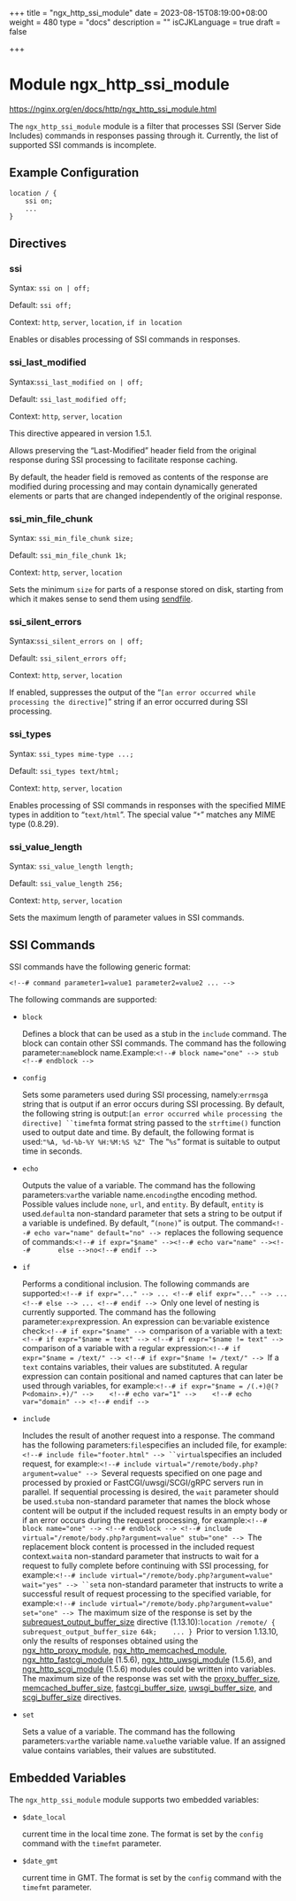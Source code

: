 +++
title = "ngx_http_ssi_module"
date = 2023-08-15T08:19:00+08:00
weight = 480
type = "docs"
description = ""
isCJKLanguage = true
draft = false

+++

# Module ngx_http_ssi_module

https://nginx.org/en/docs/http/ngx_http_ssi_module.html



The `ngx_http_ssi_module` module is a filter that processes SSI (Server Side Includes) commands in responses passing through it. Currently, the list of supported SSI commands is incomplete.



## Example Configuration



```
location / {
    ssi on;
    ...
}
```





## Directives



### ssi

  Syntax:  `ssi on | off;`

  Default: `ssi off;`

  Context: `http`, `server`, `location`, `if in location`


Enables or disables processing of SSI commands in responses.



### ssi_last_modified

  Syntax:`ssi_last_modified on | off;`

  Default: `ssi_last_modified off;`

  Context: `http`, `server`, `location`


This directive appeared in version 1.5.1.

Allows preserving the “Last-Modified” header field from the original response during SSI processing to facilitate response caching.

By default, the header field is removed as contents of the response are modified during processing and may contain dynamically generated elements or parts that are changed independently of the original response.



### ssi_min_file_chunk

  Syntax:  `ssi_min_file_chunk size;`

  Default: `ssi_min_file_chunk 1k;`

  Context: `http`, `server`, `location`


Sets the minimum `size` for parts of a response stored on disk, starting from which it makes sense to send them using [sendfile](https://nginx.org/en/docs/http/ngx_http_core_module.html#sendfile).



### ssi_silent_errors

  Syntax:`ssi_silent_errors on | off;`

  Default: `ssi_silent_errors off;`

  Context: `http`, `server`, `location`


If enabled, suppresses the output of the “`[an error occurred while processing the directive]`” string if an error occurred during SSI processing.



### ssi_types

  Syntax:  `ssi_types mime-type ...;`

  Default: `ssi_types text/html;`

  Context: `http`, `server`, `location`


Enables processing of SSI commands in responses with the specified MIME types in addition to “`text/html`”. The special value “`*`” matches any MIME type (0.8.29).



### ssi_value_length

  Syntax:  `ssi_value_length length;`

  Default: `ssi_value_length 256;`

  Context: `http`, `server`, `location`


Sets the maximum length of parameter values in SSI commands.



## SSI Commands

SSI commands have the following generic format:

```
<!--# command parameter1=value1 parameter2=value2 ... -->
```



The following commands are supported:

- `block`

  Defines a block that can be used as a stub in the `include` command. The block can contain other SSI commands. The command has the following parameter:`name`block name.Example:`<!--# block name="one" --> stub <!--# endblock --> `

- `config`

  Sets some parameters used during SSI processing, namely:`errmsg`a string that is output if an error occurs during SSI processing. By default, the following string is output:`[an error occurred while processing the directive] ``timefmt`a format string passed to the `strftime()` function used to output date and time. By default, the following format is used:`"%A, %d-%b-%Y %H:%M:%S %Z" `The “`%s`” format is suitable to output time in seconds.

- `echo`

  Outputs the value of a variable. The command has the following parameters:`var`the variable name.`encoding`the encoding method. Possible values include `none`, `url`, and `entity`. By default, `entity` is used.`default`a non-standard parameter that sets a string to be output if a variable is undefined. By default, “`(none)`” is output. The command`<!--# echo var="name" default="no" --> `replaces the following sequence of commands:`<!--# if expr="$name" --><!--# echo var="name" --><!--#       else -->no<!--# endif --> `

- `if`

  Performs a conditional inclusion. The following commands are supported:`<!--# if expr="..." --> ... <!--# elif expr="..." --> ... <!--# else --> ... <!--# endif --> `Only one level of nesting is currently supported. The command has the following parameter:`expr`expression. An expression can be:variable existence check:`<!--# if expr="$name" --> `comparison of a variable with a text:`<!--# if expr="$name = text" --> <!--# if expr="$name != text" --> `comparison of a variable with a regular expression:`<!--# if expr="$name = /text/" --> <!--# if expr="$name != /text/" --> `If a `text` contains variables, their values are substituted. A regular expression can contain positional and named captures that can later be used through variables, for example:`<!--# if expr="$name = /(.+)@(?P<domain>.+)/" -->    <!--# echo var="1" -->    <!--# echo var="domain" --> <!--# endif --> `

- `include`

  Includes the result of another request into a response. The command has the following parameters:`file`specifies an included file, for example:`<!--# include file="footer.html" --> ``virtual`specifies an included request, for example:`<!--# include virtual="/remote/body.php?argument=value" --> `Several requests specified on one page and processed by proxied or FastCGI/uwsgi/SCGI/gRPC servers run in parallel. If sequential processing is desired, the `wait` parameter should be used.`stub`a non-standard parameter that names the block whose content will be output if the included request results in an empty body or if an error occurs during the request processing, for example:`<!--# block name="one" --> <!--# endblock --> <!--# include virtual="/remote/body.php?argument=value" stub="one" --> `The replacement block content is processed in the included request context.`wait`a non-standard parameter that instructs to wait for a request to fully complete before continuing with SSI processing, for example:`<!--# include virtual="/remote/body.php?argument=value" wait="yes" --> ``set`a non-standard parameter that instructs to write a successful result of request processing to the specified variable, for example:`<!--# include virtual="/remote/body.php?argument=value" set="one" --> `The maximum size of the response is set by the [subrequest_output_buffer_size](https://nginx.org/en/docs/http/ngx_http_core_module.html#subrequest_output_buffer_size) directive (1.13.10):`location /remote/ {    subrequest_output_buffer_size 64k;    ... } `Prior to version 1.13.10, only the results of responses obtained using the [ngx_http_proxy_module](../ngx_http_proxy_module), [ngx_http_memcached_module](../ngx_http_memcached_module), [ngx_http_fastcgi_module](../ngx_http_fastcgi_module) (1.5.6), [ngx_http_uwsgi_module](../ngx_http_uwsgi_module) (1.5.6), and [ngx_http_scgi_module](../ngx_http_scgi_module) (1.5.6) modules could be written into variables. The maximum size of the response was set with the [proxy_buffer_size](https://nginx.org/en/docs/http/ngx_http_proxy_module.html#proxy_buffer_size), [memcached_buffer_size](https://nginx.org/en/docs/http/ngx_http_memcached_module.html#memcached_buffer_size), [fastcgi_buffer_size](https://nginx.org/en/docs/http/ngx_http_fastcgi_module.html#fastcgi_buffer_size), [uwsgi_buffer_size](https://nginx.org/en/docs/http/ngx_http_uwsgi_module.html#uwsgi_buffer_size), and [scgi_buffer_size](https://nginx.org/en/docs/http/ngx_http_scgi_module.html#scgi_buffer_size) directives.

- `set`

  Sets a value of a variable. The command has the following parameters:`var`the variable name.`value`the variable value. If an assigned value contains variables, their values are substituted.





## Embedded Variables

The `ngx_http_ssi_module` module supports two embedded variables:

- `$date_local`

  current time in the local time zone. The format is set by the `config` command with the `timefmt` parameter.

- `$date_gmt`

  current time in GMT. The format is set by the `config` command with the `timefmt` parameter.